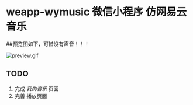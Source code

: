 # weapp-wymusic 微信小程序 仿网易云音乐

##预览图如下，可惜没有声音！！！

![preview.gif](preview.gif)

## TODO

1. 完成 *我的音乐* 页面
2. 完善 播放页面

